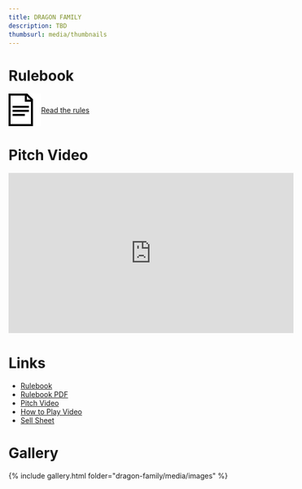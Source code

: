 ```yaml
---
title: DRAGON FAMILY
description: TBD
thumbsurl: media/thumbnails
---
```

<style type="text/css" rel="stylesheet">
a.rulebookLink {
    display: flex;
    align-items: center;
    margin-bottom: 2em;
}

a.rulebookLink img {
    max-height: 64px;
}

@media (prefers-color-scheme: dark) {
    a.rulebookLink img {
        filter: invert(1);
    }
}

iframe.embeddedVideo {
    width: 560px;
    height: 315px;
}

@media (max-width: 480px) {
    iframe.embeddedVideo {
        width: 100%;
        height: 270px;
    }
}
</style>
# Rulebook
<a class="rulebookLink" href="rules.html">
<img src="..\media\rulebook_icon.png">
Read the rules
</a>

# Pitch Video
<iframe class="embeddedVideo" src="https://www.youtube.com/watch?v=brpuqTsTv04" title="YouTube video player" frameborder="0" allow="accelerometer; autoplay; clipboard-write; encrypted-media; gyroscope; picture-in-picture" allowfullscreen></iframe>

# Links
- [Rulebook](rules.html)
- [Rulebook PDF](https://1drv.ms/b/s!AidSzKQj8MkEjsEX_9BN99cAJgFz4Q)
- [Pitch Video](https://www.youtube.com/watch?v=brpuqTsTv04)
- [How to Play Video](https://www.youtube.com/watch?v=hFT13tLox54)
- [Sell Sheet](https://1drv.ms/b/s!AidSzKQj8MkEjqlxogXgvnNiQ_4heA)

# Gallery
{% include gallery.html folder="dragon-family/media/images" %}